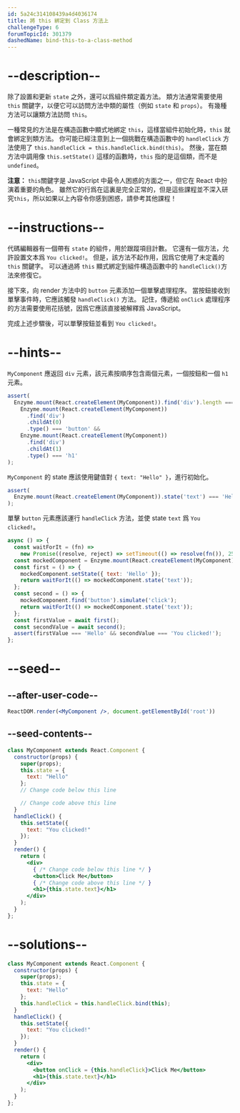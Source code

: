 ```yaml
---
id: 5a24c314108439a4d4036174
title: 將 this 綁定到 Class 方法上
challengeType: 6
forumTopicId: 301379
dashedName: bind-this-to-a-class-method
---
```


# --description--

除了設置和更新 `state` 之外，還可以爲組件類定義方法。 類方法通常需要使用 `this` 關鍵字，以便它可以訪問方法中類的屬性（例如 `state` 和 `props`）。 有幾種方法可以讓類方法訪問 `this`。

一種常見的方法是在構造函數中顯式地綁定 `this`，這樣當組件初始化時，`this` 就會綁定到類方法。 你可能已經注意到上一個挑戰在構造函數中的 `handleClick` 方法使用了 `this.handleClick = this.handleClick.bind(this)`。 然後，當在類方法中調用像 `this.setState()` 這樣的函數時，`this` 指的是這個類，而不是 `undefined`。

**注意：** `this`關鍵字是 JavaScript 中最令人困惑的方面之一，但它在 React 中扮演着重要的角色。 雖然它的行爲在這裏是完全正常的，但是這些課程並不深入研究`this`，所以如果以上內容令你感到困惑，請參考其他課程！

# --instructions--

代碼編輯器有一個帶有 `state` 的組件，用於跟蹤項目計數。 它還有一個方法，允許設置文本爲 `You clicked!`。 但是，該方法不起作用，因爲它使用了未定義的 `this` 關鍵字。 可以通過將 `this` 顯式綁定到組件構造函數中的 `handleClick()`方法來修復它。

接下來，向 render 方法中的 `button` 元素添加一個單擊處理程序。 當按鈕接收到單擊事件時，它應該觸發 `handleClick()` 方法。 記住，傳遞給 `onClick` 處理程序的方法需要使用花括號，因爲它應該直接被解釋爲 JavaScript。

完成上述步驟後，可以單擊按鈕並看到 `You clicked!`。

# --hints--

`MyComponent` 應返回 `div` 元素，該元素按順序包含兩個元素，一個按鈕和一個 `h1` 元素。

```js
assert(
  Enzyme.mount(React.createElement(MyComponent)).find('div').length === 1 &&
    Enzyme.mount(React.createElement(MyComponent))
      .find('div')
      .childAt(0)
      .type() === 'button' &&
    Enzyme.mount(React.createElement(MyComponent))
      .find('div')
      .childAt(1)
      .type() === 'h1'
);
```

`MyComponent` 的 state 應該使用鍵值對 `{ text: "Hello" }`，進行初始化。

```js
assert(
  Enzyme.mount(React.createElement(MyComponent)).state('text') === 'Hello'
);
```

單擊 `button` 元素應該運行 `handleClick` 方法，並使 state `text` 爲 `You clicked!`。

```js
async () => {
  const waitForIt = (fn) =>
    new Promise((resolve, reject) => setTimeout(() => resolve(fn()), 250));
  const mockedComponent = Enzyme.mount(React.createElement(MyComponent));
  const first = () => {
    mockedComponent.setState({ text: 'Hello' });
    return waitForIt(() => mockedComponent.state('text'));
  };
  const second = () => {
    mockedComponent.find('button').simulate('click');
    return waitForIt(() => mockedComponent.state('text'));
  };
  const firstValue = await first();
  const secondValue = await second();
  assert(firstValue === 'Hello' && secondValue === 'You clicked!');
};
```

# --seed--

## --after-user-code--

```jsx
ReactDOM.render(<MyComponent />, document.getElementById('root'))
```

## --seed-contents--

```jsx
class MyComponent extends React.Component {
  constructor(props) {
    super(props);
    this.state = {
      text: "Hello"
    };
    // Change code below this line

    // Change code above this line
  }
  handleClick() {
    this.setState({
      text: "You clicked!"
    });
  }
  render() {
    return (
      <div>
        { /* Change code below this line */ }
        <button>Click Me</button>
        { /* Change code above this line */ }
        <h1>{this.state.text}</h1>
      </div>
    );
  }
};
```

# --solutions--

```jsx
class MyComponent extends React.Component {
  constructor(props) {
    super(props);
    this.state = {
      text: "Hello"
    };
    this.handleClick = this.handleClick.bind(this);
  }
  handleClick() {
    this.setState({
      text: "You clicked!"
    });
  }
  render() {
    return (
      <div>
        <button onClick = {this.handleClick}>Click Me</button>
        <h1>{this.state.text}</h1>
      </div>
    );
  }
};
```
